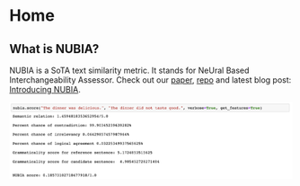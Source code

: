 # Home

## What is NUBIA? 

NUBIA is a SoTA text similarity metric. It stands for NeUral Based Interchangeability Assessor. Check out our [paper](https://arxiv.org/abs/2004.14667), [repo](https://github.com/wl-research/nubia) and latest blog post: [Introducing NUBIA](https://wl-research.github.io/blog/2020/04/29/introducing-nubia.html).

<img src="images/demo-notebook.png" />

